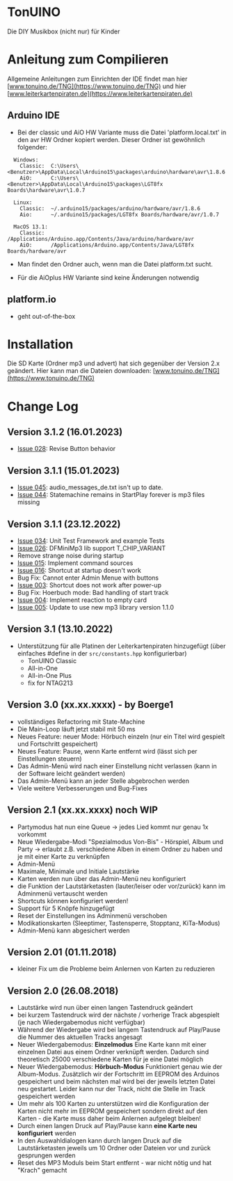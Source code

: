 # TonUINO
Die DIY Musikbox (nicht nur) für Kinder

# Anleitung zum Compilieren

Allgemeine Anleitungen zum Einrichten der IDE findet man hier [www.tonuino.de/TNG](https://www.tonuino.de/TNG) und hier [www.leiterkartenpiraten.de](https://www.leiterkartenpiraten.de)

## Arduino IDE
- Bei der classic und AiO HW Variante muss die Datei 'platform.local.txt' in den avr HW Ordner kopiert werden. Dieser Ordner ist gewöhnlich folgender:
```
  Windows:
    Classic:  C:\Users\<Benutzer>\AppData\Local\Arduino15\packages\arduino\hardware\avr\1.8.6
    AiO:      C:\Users\<Benutzer>\AppData\Local\Arduino15\packages\LGT8fx Boards\hardware\avr\1.0.7

  Linux:
    Classic:  ~/.arduino15/packages/arduino/hardware/avr/1.8.6
    Aio:      ~/.arduino15/packages/LGT8fx Boards/hardware/avr/1.0.7

  MacOS 13.1:
    Classic:  /Applications/Arduino.app/Contents/Java/arduino/hardware/avr
    AiO:      /Applications/Arduino.app/Contents/Java/LGT8fx Boards/hardware/avr
```
- Man findet den Ordner auch, wenn man die Datei platform.txt sucht. 

- Für die AiOplus HW Variante sind keine Änderungen notwendig

## platform.io
- geht out-of-the-box

# Installation

Die SD Karte (Ordner mp3 und advert) hat sich gegenüber der Version 2.x geändert. Hier kann man die Dateien downloaden: [www.tonuino.de/TNG](https://www.tonuino.de/TNG)

# Change Log

## Version 3.1.2 (16.01.2023)
- [Issue 028](https://github.com/tonuino/TonUINO-TNG/issues/28): Revise Button behavior

## Version 3.1.1 (15.01.2023)
- [Issue 045](https://github.com/tonuino/TonUINO-TNG/issues/45): audio_messages_de.txt isn't up to date.
- [Issue 044](https://github.com/tonuino/TonUINO-TNG/issues/44): Statemachine remains in StartPlay forever is mp3 files missing

## Version 3.1.1 (23.12.2022)
- [Issue 034](https://github.com/tonuino/TonUINO-TNG/issues/34): Unit Test Framework and example Tests
- [Issue 026](https://github.com/tonuino/TonUINO-TNG/issues/26): DFMiniMp3 lib support T_CHIP_VARIANT
- Remove strange noise during startup
- [Issue 015](https://github.com/tonuino/TonUINO-TNG/issues/15): Implement command sources
- [Issue 016](https://github.com/tonuino/TonUINO-TNG/issues/16): Shortcut at startup doesn't work
- Bug Fix: Cannot enter Admin Menue with buttons
- [Issue 003](https://github.com/tonuino/TonUINO-TNG/issues/3): Shortcut does not work after power-up
- Bug Fix: Hoerbuch mode: Bad handling of start track
- [Issue 004](https://github.com/tonuino/TonUINO-TNG/issues/4): Implement reaction to empty card
- [Issue 005](https://github.com/tonuino/TonUINO-TNG/issues/5): Update to use new mp3 library version 1.1.0

## Version 3.1 (13.10.2022)
- Unterstützung für alle Platinen der Leiterkartenpiraten hinzugefügt (über einfaches #define in der `src/constants.hpp` konfigurierbar)
  - TonUINO Classic
  - All-in-One
  - All-in-One Plus
  - fix for NTAG213

## Version 3.0 (xx.xx.xxxx) - by Boerge1
- vollständiges Refactoring mit State-Machine
- Die Main-Loop läuft jetzt stabil mit 50 ms
- Neues Feature: neuer Mode: Hörbuch einzeln (nur ein Titel wird gespielt und Fortschritt gespeichert)
- Neues Feature: Pause, wenn Karte entfernt wird (lässt sich per Einstellungen steuern)
- Das Admin-Menü wird nach einer Einstellung nicht verlassen (kann in der Software leicht geändert werden)
- Das Admin-Menü kann an jeder Stelle abgebrochen werden
- Viele weitere Verbesserungen und Bug-Fixes

## Version 2.1 (xx.xx.xxxx) noch WIP
- Partymodus hat nun eine Queue -> jedes Lied kommt nur genau 1x vorkommt
- Neue Wiedergabe-Modi "Spezialmodus Von-Bis" - Hörspiel, Album und Party -> erlaubt z.B. verschiedene Alben in einem Ordner zu haben und je mit einer Karte zu verknüpfen
- Admin-Menü
- Maximale, Minimale und Initiale Lautstärke
- Karten werden nun über das Admin-Menü neu konfiguriert
- die Funktion der Lautstärketasten (lauter/leiser oder vor/zurück) kann im Adminmenü vertauscht werden
- Shortcuts können konfiguriert werden!
- Support für 5 Knöpfe hinzugefügt
- Reset der Einstellungen ins Adminmenü verschoben
- Modikationskarten (Sleeptimer, Tastensperre, Stopptanz, KiTa-Modus)
- Admin-Menü kann abgesichert werden

## Version 2.01 (01.11.2018)
- kleiner Fix um die Probleme beim Anlernen von Karten zu reduzieren

## Version 2.0 (26.08.2018)

- Lautstärke wird nun über einen langen Tastendruck geändert
- bei kurzem Tastendruck wird der nächste / vorherige Track abgespielt (je nach Wiedergabemodus nicht verfügbar)
- Während der Wiedergabe wird bei langem Tastendruck auf Play/Pause die Nummer des aktuellen Tracks angesagt
- Neuer Wiedergabemodus: **Einzelmodus**
  Eine Karte kann mit einer einzelnen Datei aus einem Ordner verknüpft werden. Dadurch sind theoretisch 25000 verschiedene Karten für je eine Datei möglich
- Neuer Wiedergabemodus: **Hörbuch-Modus**
  Funktioniert genau wie der Album-Modus. Zusätzlich wir der Fortschritt im EEPROM des Arduinos gespeichert und beim nächsten mal wird bei der jeweils letzten Datei neu gestartet. Leider kann nur der Track, nicht die Stelle im Track gespeichert werden
- Um mehr als 100 Karten zu unterstützen wird die Konfiguration der Karten nicht mehr im EEPROM gespeichert sondern direkt auf den Karten - die Karte muss daher beim Anlernen aufgelegt bleiben!
- Durch einen langen Druck auf Play/Pause kann **eine Karte neu konfiguriert** werden
- In den Auswahldialogen kann durch langen Druck auf die Lautstärketasten jeweils um 10 Ordner oder Dateien vor und zurück gesprungen werden
- Reset des MP3 Moduls beim Start entfernt - war nicht nötig und hat "Krach" gemacht
